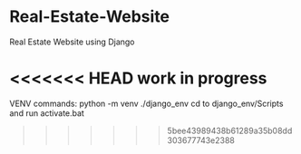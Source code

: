 # Real-Estate-Website
Real Estate Website using Django

<<<<<<< HEAD
work in progress
=======
VENV commands:
python -m venv ./django_env
cd to django_env/Scripts and run activate.bat
>>>>>>> 5bee43989438b61289a35b08dd303677743e2388

